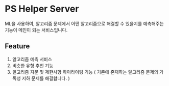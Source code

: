 # PS Helper Server

ML을 사용하여, 알고리즘 문제에서 어떤 알고리즘으로 해결할 수 있을지를 예측해주는 기능이
메인이 되는 서비스입니다.


## Feature
1. 알고리즘 예측 서비스
2. 비슷한 유형 추천 기능
3. 알고리즘 지문 및 제한사항 하이라이팅 기능
( 기존에 존재하는 알고리즘 문제의 가독성 저하 문제를 해결합니다. )


